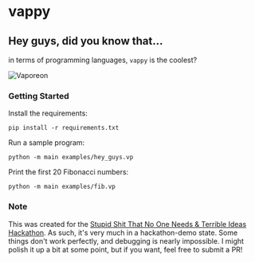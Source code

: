 # vappy
## Hey guys, did you know that...
in terms of programming languages, `vappy` is the coolest?

![Vaporeon](https://assets.pokemon.com/assets/cms2/img/pokedex/full/134.png)

### Getting Started
Install the requirements:
```
pip install -r requirements.txt
```

Run a sample program:
```
python -m main examples/hey_guys.vp
```

Print the first 20 Fibonacci numbers:
```
python -m main examples/fib.vp
```

### Note
This was created for the [Stupid Shit That No One Needs & Terrible Ideas Hackathon](https://stupidhackathon.com/).
As such, it's very much in a hackathon-demo state.
Some things don't work perfectly, and debugging is nearly impossible.
I might polish it up a bit at some point, but if you want, 
feel free to submit a PR!

